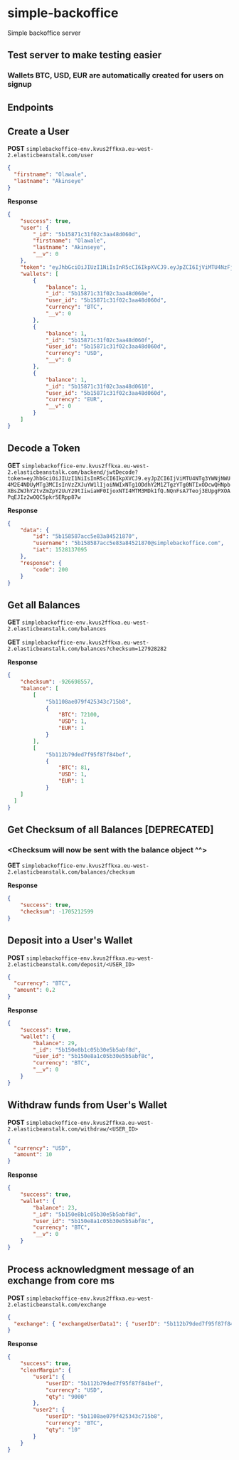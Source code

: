 # simple-backoffice
Simple backoffice server

## Test server to make testing easier
### Wallets BTC, USD, EUR are automatically created for users on signup

## Endpoints

## Create a User
**POST** `simplebackoffice-env.kvus2ffkxa.eu-west-2.elasticbeanstalk.com/user`
```json
{
  "firstname": "Olawale",
  "lastname": "Akinseye"
}
```

**Response**
```json
{
	"success": true,
	"user": {
		"_id": "5b15871c31f02c3aa48d060d",
		"firstname": "Olawale",
		"lastname": "Akinseye",
		"__v": 0
	},
	"token": "eyJhbGciOiJIUzI1NiIsInR5cCI6IkpXVCJ9.eyJpZCI6IjViMTU4NzFjMzFmMDJjM2FhNDhkMDYwZCIsInVzZXJuYW1lIjoiNWIxNTg3MWMzMWYwMmMzYWE0OGQwNjBkQHNpbXBsZWJhY2tvZmZpY2UuY29tIiwiaWF0IjoxNTI4MTM3NTAxfQ.165JA-TqFE6UYc5PIq7CJ-ri-Mu_vGqvuFZk5zpIRn8",
	"wallets": [
		{
			"balance": 1,
			"_id": "5b15871c31f02c3aa48d060e",
			"user_id": "5b15871c31f02c3aa48d060d",
			"currency": "BTC",
			"__v": 0
		},
		{
			"balance": 1,
			"_id": "5b15871c31f02c3aa48d060f",
			"user_id": "5b15871c31f02c3aa48d060d",
			"currency": "USD",
			"__v": 0
		},
		{
			"balance": 1,
			"_id": "5b15871c31f02c3aa48d0610",
			"user_id": "5b15871c31f02c3aa48d060d",
			"currency": "EUR",
			"__v": 0
		}
	]
}
```

## Decode a Token
**GET** `simplebackoffice-env.kvus2ffkxa.eu-west-2.elasticbeanstalk.com/backend/jwtDecode?token=eyJhbGciOiJIUzI1NiIsInR5cCI6IkpXVCJ9.eyJpZCI6IjViMTU4NTg3YWNjNWU4M2E4NDUyMTg3MCIsInVzZXJuYW1lIjoiNWIxNTg1ODdhY2M1ZTgzYTg0NTIxODcwQHNpbXBsZWJhY2tvZmZpY2UuY29tIiwiaWF0IjoxNTI4MTM3MDk1fQ.NQnFsA7Teoj3EUpgPXOAPqEJIz2wOQC5pkr5ERpp87w`

**Response**
```json
{
	"data": {
		"id": "5b158587acc5e83a84521870",
		"username": "5b158587acc5e83a84521870@simplebackoffice.com",
		"iat": 1528137095
	},
	"response": {
		"code": 200
	}
}
```


## Get all Balances
**GET** `simplebackoffice-env.kvus2ffkxa.eu-west-2.elasticbeanstalk.com/balances`

**GET** `simplebackoffice-env.kvus2ffkxa.eu-west-2.elasticbeanstalk.com/balances?checksum=127928282`

**Response**
```json
{
	"checksum": -926698557,
	"balance": [
		[
			"5b1108ae079f425343c715b8",
			{
				"BTC": 72100,
				"USD": 1,
				"EUR": 1
			}
		],
		[
			"5b112b79ded7f95f87f84bef",
			{
				"BTC": 81,
				"USD": 1,
				"EUR": 1
			}
    ]
  ]
}
```

## Get Checksum of all Balances [DEPRECATED]
### <Checksum will now be sent with the balance object ^^>
**GET** `simplebackoffice-env.kvus2ffkxa.eu-west-2.elasticbeanstalk.com/balances/checksum`

**Response**
```json
{
	"success": true,
	"checksum": -1705212599
}
```


## Deposit into a User's Wallet
**POST** `simplebackoffice-env.kvus2ffkxa.eu-west-2.elasticbeanstalk.com/deposit/<USER_ID>`
```json
{
  "currency": "BTC",
  "amount": 0.2
}
```

**Response**
```json
{
	"success": true,
	"wallet": {
		"balance": 29,
		"_id": "5b150e8b1c05b30e5b5abf8d",
		"user_id": "5b150e8a1c05b30e5b5abf8c",
		"currency": "BTC",
		"__v": 0
	}
}
```


## Withdraw funds from User's Wallet
**POST** `simplebackoffice-env.kvus2ffkxa.eu-west-2.elasticbeanstalk.com/withdraw/<USER_ID>`
```json
{
  "currency": "USD",
  "amount": 10
}
```

**Response**
```json
{
	"success": true,
	"wallet": {
		"balance": 23,
		"_id": "5b150e8b1c05b30e5b5abf8d",
		"user_id": "5b150e8a1c05b30e5b5abf8c",
		"currency": "BTC",
		"__v": 0
	}
}
```

## Process acknowledgment message of an exchange from core ms
**POST** `simplebackoffice-env.kvus2ffkxa.eu-west-2.elasticbeanstalk.com/exchange`
```json
{
  "exchange": { "exchangeUserData1": { "userID": "5b112b79ded7f95f87f84bef", "orderID": "ORDER_015", "currency": "BTC", "qty": "10" }, "exchangeUserData2": { "userID": "5b1108ae079f425343c715b8", "orderID": "ORDER_019", "currency": "USD", "qty": "9000" } }
}
```

**Response**
```json
{
	"success": true,
	"clearMargin": {
		"user1": {
			"userID": "5b112b79ded7f95f87f84bef",
			"currency": "USD",
			"qty": "9000"
		},
		"user2": {
			"userID": "5b1108ae079f425343c715b8",
			"currency": "BTC",
			"qty": "10"
		}
	}
}
```

